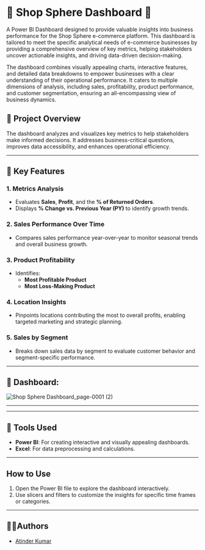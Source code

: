 # 🌟 Shop Sphere Dashboard 🌟
A Power BI  Dashboard designed to provide valuable insights into business performance for the Shop Sphere e-commerce platform. This dashboard is tailored to meet the specific analytical needs of e-commerce businesses by providing a comprehensive overview of key metrics, helping stakeholders uncover actionable insights, and driving data-driven decision-making.

The dashboard combines visually appealing charts, interactive features, and detailed data breakdowns to empower businesses with a clear understanding of their operational performance. It caters to multiple dimensions of analysis, including sales, profitability, product performance, and customer segmentation, ensuring an all-encompassing view of business dynamics.

##  🚀 **Project Overview**
The dashboard analyzes and visualizes key metrics to help stakeholders make informed decisions. It addresses business-critical questions, improves data accessibility, and enhances operational efficiency.

---

## 🚀 **Key Features**
### **1. Metrics Analysis**
- Evaluates **Sales**, **Profit**, and the **% of Returned Orders**.
- Displays **% Change vs. Previous Year (PY)** to identify growth trends.

### **2. Sales Performance Over Time**
- Compares sales performance year-over-year to monitor seasonal trends and overall business growth.

### **3. Product Profitability**
- Identifies:
  - **Most Profitable Product**
  - **Most Loss-Making Product**

### **4. Location Insights**
- Pinpoints locations contributing the most to overall profits, enabling targeted marketing and strategic planning.

### **5. Sales by Segment**
- Breaks down sales data by segment to evaluate customer behavior and segment-specific performance.
---
## 📸 Dashboard:
![Shop Sphere Dashboard_page-0001 (2)](https://github.com/user-attachments/assets/ca2989e3-4a66-43ba-ae98-17fc029ba5f0)

---

---

## 🚀 **Tools Used**
- **Power BI**: For creating interactive and visually appealing dashboards.
- **Excel**: For data preprocessing and calculations.

---



## **How to Use**
1. Open the Power BI file to explore the dashboard interactively.
2. Use slicers and filters to customize the insights for specific time frames or categories.

---

##  🧑‍💻Authors
- [Atinder Kumar](https://github.com/atinder11)



